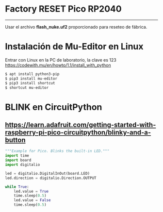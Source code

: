 # Factory RESET Pico RP2040
---
Usar el archivo **flash_nuke.uf2** proporcionado para reseteo de fábrica.

# Instalación de Mu-Editor en Linux
Entrar con Linux en la PC de laboratorio, la clave es 123
https://codewith.mu/en/howto/1.1/install_with_python

```bash
$ apt install python3-pip
$ pip3 install mu-editor
$ pip3 install shortcut
$ shortcut mu-editor
```

# BLINK en CircuitPython
https://learn.adafruit.com/getting-started-with-raspberry-pi-pico-circuitpython/blinky-and-a-button
---
```python
"""Example for Pico. Blinks the built-in LED."""
import time
import board
import digitalio

led = digitalio.DigitalInOut(board.LED)
led.direction = digitalio.Direction.OUTPUT

while True:
    led.value = True
    time.sleep(0.5)
    led.value = False
    time.sleep(0.5)
```
